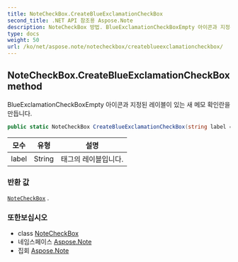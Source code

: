 ```yaml
---
title: NoteCheckBox.CreateBlueExclamationCheckBox
second_title: .NET API 참조용 Aspose.Note
description: NoteCheckBox 방법. BlueExclamationCheckBoxEmpty 아이콘과 지정된 레이블이 있는 새 메모 확인란을 만듭니다.
type: docs
weight: 50
url: /ko/net/aspose.note/notecheckbox/createblueexclamationcheckbox/
---
```

## NoteCheckBox.CreateBlueExclamationCheckBox method

BlueExclamationCheckBoxEmpty 아이콘과 지정된 레이블이 있는 새 메모 확인란을 만듭니다.

```csharp
public static NoteCheckBox CreateBlueExclamationCheckBox(string label = "")
```

| 모수 | 유형 | 설명 |
| --- | --- | --- |
| label | String | 태그의 레이블입니다. |

### 반환 값

[`NoteCheckBox`](../) .

### 또한보십시오

* class [NoteCheckBox](../)
* 네임스페이스 [Aspose.Note](../../notecheckbox/)
* 집회 [Aspose.Note](../../../)


